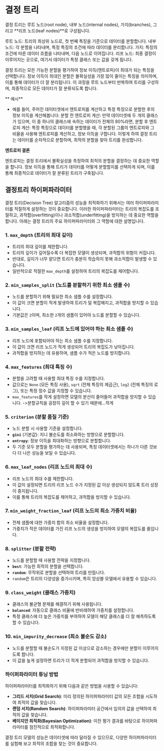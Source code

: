 # 결정 트리
결정 트리는 루트 노드(root node), 내부 노드(internal nodes), 가지(branches), 그리고 **리프 노드(leaf nodes)**로 구성됩니다.

루트 노드: 트리의 최상위 노드로, 첫 번째 특징을 기준으로 데이터를 분할합니다.
내부 노드: 각 분할을 나타내며, 특정 특징의 조건에 따라 데이터를 분리합니다.
가지: 특징의 조건에 따른 데이터 흐름을 나타내며, 다음 노드로 이어집니다.
리프 노드: 최종 결정이 이루어지는 곳으로, 여기서 데이터가 특정 클래스 또는 값을 갖게 됩니다.

결정 트리는 모든 가능한 분할을 평가하여 정보 이득(엔트로피)이 최대가 되는 특징을 선택합니다. 정보 이득이 최대인 분할은 불확실성을 가장 많이 줄이는 특징을 의미하며, 이를 통해 데이터가 더 잘 분리됩니다.
이 과정을 루트 노드부터 반복하여 트리를 구성하며, 최종적으로 모든 데이터가 잘 분류되도록 합니다.

** 예시** 
 - 예를 들어, 주어진 데이터셋에서 엔트로피를 계산하고 특정 특징으로 분할한 후의 정보 이득을 계산해봅니다:
분할 전 엔트로피 계산: 만약 데이터셋에 두 개의 클래스가 있으며, 이 중 하나의 클래스에 속하는 데이터가 전체의 80%라면,
분할 후 엔트로피 계산: 특정 특징으로 데이터를 분할했을 때, 각 분할된 그룹의 엔트로피와 그 비율을 사용해 엔트로피를 계산하고, 정보 이득을 구합니다.
이렇게 하여 결정 트리는 데이터를 순차적으로 분할하며, 최적의 분할을 찾아 트리를 완성합니다.

**엔트로피 결론**

엔트로피는 결정 트리에서 불확실성을 측정하여 최적의 분할을 결정하는 데 중요한 역할을 합니다. 정보 이득을 통해 트리가 데이터를 어떻게 분할할지를 선택하게 되며, 이를 통해 최종적으로 데이터가 잘 분류된 트리가 구축됩니다.


## 결정트리 하이퍼파라미터
결정 트리(Decision Tree) 알고리즘의 성능을 최적화하기 위해서는 여러 하이퍼파라미터를 적절하게 설정하는 것이 중요합니다. 이러한 하이퍼파라미터는 트리의 복잡도를 조절하고, 과적합(overfitting)이나 과소적합(underfitting)을 방지하는 데 중요한 역할을 합니다. 아래는 결정 트리의 주요 하이퍼파라미터와 그 역할에 대한 설명입니다.

### 1. **`max_depth` (트리의 최대 깊이)**
   - 트리의 최대 깊이를 제한합니다.
   - 트리의 깊이가 깊어질수록 더 복잡한 모델이 생성되며, 과적합의 위험이 커집니다.
   - 반대로, 깊이가 너무 얕으면 트리가 충분히 학습하지 못해 과소적합이 발생할 수 있습니다.
   - 일반적으로 적절한 `max_depth`를 설정하여 트리의 복잡도를 제어합니다.

### 2. **`min_samples_split` (노드를 분할하기 위한 최소 샘플 수)**
   - 노드를 분할하기 위해 필요한 최소 샘플 수를 설정합니다.
   - 이 값이 크면 분할이 적게 발생하여 트리가 덜 복잡해지고, 과적합을 방지할 수 있습니다.
   - 기본값은 `2`이며, 최소한 `2`개의 샘플이 있어야 노드를 분할할 수 있습니다.

### 3. **`min_samples_leaf` (리프 노드에 있어야 하는 최소 샘플 수)**
   - 리프 노드에 포함되어야 하는 최소 샘플 수를 지정합니다.
   - 이 값이 크면 리프 노드가 적게 생성되어 트리의 복잡도가 낮아집니다.
   - 과적합을 방지하는 데 유용하며, 샘플 수가 적은 노드를 방지합니다.

### 4. **`max_features` (최대 특징 수)**
   - 분할을 고려할 때 사용할 최대 특징 수를 지정합니다.
   - 값으로는 `None` (모든 특징 사용), `sqrt` (전체 특징의 제곱근), `log2` (전체 특징의 로그), 또는 특정 정수 값을 지정할 수 있습니다.
   - `max_features`를 작게 설정하면 모델의 분산이 줄어들어 과적합을 방지할 수 있습니다. ->분할규칙을 굉장히 깊이 할 수 있기 때문에...작게

### 5. **`criterion` (분할 품질 기준)**
   - 노드 분할 시 사용할 기준을 설정합니다.
   - **`gini`** (기본값): 지니 불순도를 최소화하는 방향으로 분할합니다.
   - **`entropy`**: 정보 이득을 최대화하는 방향으로 분할합니다.
   - 두 기준 모두 분할을 평가하는 데 사용되며, 특정 데이터셋에서는 하나가 다른 것보다 더 나은 성능을 보일 수 있습니다.

### 6. **`max_leaf_nodes` (리프 노드의 최대 수)**
   - 리프 노드의 최대 수를 제한합니다.
   - 이 값이 설정되면 트리의 리프 노드 수가 지정된 값 이상 생성되지 않도록 트리 성장이 중지됩니다.
   - 이를 통해 트리의 복잡도를 제어하고, 과적합을 방지할 수 있습니다.

### 7. **`min_weight_fraction_leaf` (리프 노드의 최소 가중치 비율)**
   - 전체 샘플에 대한 가중치 합의 최소 비율을 설정합니다.
   - 가중치가 작은 데이터를 가진 리프 노드의 생성을 방지하여 모델의 복잡도를 줄입니다.

### 8. **`splitter` (분할 전략)**
   - 노드를 분할할 때 사용할 전략을 지정합니다.
   - **`best`**: 가능한 최적의 분할을 선택합니다.
   - **`random`**: 무작위로 분할을 선택하여 트리를 만듭니다.
   - `random`은 트리의 다양성을 증가시키며, 특히 앙상블 모델에서 유용할 수 있습니다.

### 9. **`class_weight` (클래스 가중치)**
   - 클래스의 불균형 문제를 해결하기 위해 사용됩니다.
   - **`balanced`**: 자동으로 클래스 비율에 반비례하여 가중치를 설정합니다.
   - 특정 클래스에 더 높은 가중치를 부여하여 모델이 해당 클래스를 더 잘 예측하도록 할 수 있습니다.

### 10. **`min_impurity_decrease` (최소 불순도 감소)**
   - 노드를 분할할 때 불순도가 지정된 값 이상으로 감소하는 경우에만 분할이 이루어지도록 합니다.
   - 이 값을 높게 설정하면 트리가 더 적게 분할되어 과적합을 방지할 수 있습니다.

### **하이퍼파라미터 튜닝 방법**
하이퍼파라미터를 최적화하기 위해 다음과 같은 방법을 사용할 수 있습니다:
- **그리드 서치(Grid Search)**: 미리 정의된 하이퍼파라미터 값의 모든 조합을 시도하여 최적의 값을 찾습니다.
- **랜덤 서치(Random Search)**: 하이퍼파라미터 공간에서 임의의 값을 선택하여 최적의 값을 찾습니다.
- **베이지안 최적화(Bayesian Optimization)**: 이전 평가 결과를 바탕으로 하이퍼파라미터를 점진적으로 최적화합니다.

결정 트리 모델의 성능은 데이터셋에 따라 달라질 수 있으므로, 다양한 하이퍼파라미터를 실험해 보고 최적의 조합을 찾는 것이 중요합니다.